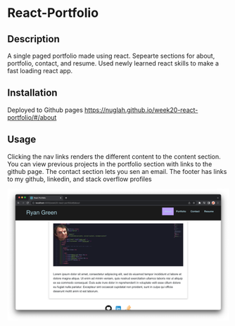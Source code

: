 # React-Portfolio

## Description

A single paged portfolio made using react. Sepearte sections for about, portfolio, contact, and resume. Used newly learned react skills to make a fast loading react app.

## Installation

Deployed to Github pages
https://nuglah.github.io/week20-react-portfolio/#/about

## Usage

Clicking the nav links renders the different content to the content section. You can view previous projects in the portfolio section with links to the github page. The contact section lets you sen an email. The footer has links to my github, linkedin, and stack overflow profiles

![alt text](assets/images/screen1.png)
